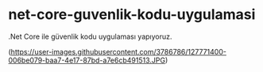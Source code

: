 # net-core-guvenlik-kodu-uygulamasi
.Net Core ile güvenlik kodu uygulaması yapıyoruz.

(https://user-images.githubusercontent.com/3786786/127771400-006be079-baa7-4e17-87bd-a7e6cb491513.JPG)
